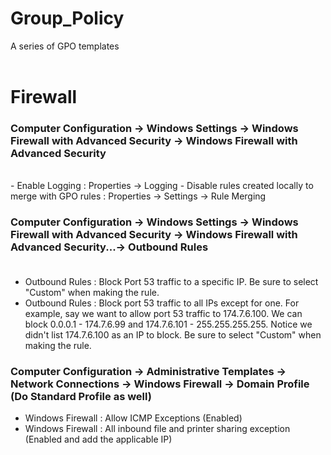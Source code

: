 # Group_Policy
A series of GPO templates<br>
<br>

# Firewall
### Computer Configuration -> Windows Settings -> Windows Firewall with Advanced Security -> Windows Firewall with Advanced Security
<br>
- Enable Logging : Properties -> Logging
- Disable rules created locally to merge with GPO rules : Properties -> Settings -> Rule Merging

### Computer Configuration -> Windows Settings -> Windows Firewall with Advanced Security -> Windows Firewall with Advanced Security...-> Outbound Rules<br><br>
- Outbound Rules : Block Port 53 traffic to a specific IP. Be sure to select "Custom" when making the rule.
- Outbound Rules : Block port 53 traffic to all IPs except for one. For example, say we want to allow port 53 traffic to 174.7.6.100. We can block 0.0.0.1 - 174.7.6.99 and 174.7.6.101 - 255.255.255.255. Notice we didn't list 174.7.6.100 as an IP to block. Be sure to select "Custom" when making the rule.

### Computer Configuration -> Administrative Templates -> Network Connections -> Windows Firewall -> Domain Profile (Do Standard Profile as well)
- Windows Firewall : Allow ICMP Exceptions (Enabled)
- Windows Firewall : All inbound file and printer sharing exception (Enabled and add the applicable IP)
